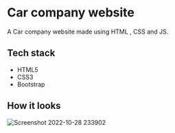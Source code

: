 # Car company website

A Car company website made using HTML , CSS and JS.

## Tech stack
- HTML5
- CSS3
- Bootstrap


## How it looks

![Screenshot 2022-10-28 233902](https://user-images.githubusercontent.com/91176055/198703910-34aeea69-a7a6-4809-8252-71da64421b19.png)
